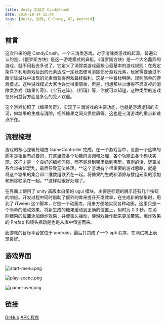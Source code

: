 ```yaml
---
title: Unity 实战之 CandyCrush
date: 2016-10-14 12:48
tags: [Unity, 游戏, C-Sharp, UI, Android]
---
```

## 前言
这次带来的是 CandyCrush，一个三消类游戏。对于消除类游戏的起源，普遍公认的是，《俄罗斯方块》是这一游戏模式的鼻祖。《俄罗斯方块》是一个大名鼎鼎的游戏，就不用我去多说了，它定义了消除类游戏最核心最基本的游戏规则：在规定条件下利用游戏给出的元素达成一定状态便可消除部分游戏元素，玩家需要通过不断消除游戏中出现的元素而获得游戏最终胜利。这是一种目标明确，规则简单的游戏模式。这种游戏模式大家也许觉得很简单，但是，想想那些火爆得不忍直视的消除类游戏《糖果传奇》、《宝石迷阵》、《祖玛》等，你就可以知道，这种类型的游戏在休闲益智方面是多么的受人欢迎。


<!--more-->


这个游戏仿照了《糖果传奇》，实现了三消游戏的主要功能，也就是游戏逻辑的实现，如糖果的生成与消除，相邻糖果之间交换位置等。这也是三消游戏的重点和难点所在。
## 流程梳理
游戏的核心逻辑处理由 GameController 完成。在一个游戏当中，设置一个这样的脚本是相当有必要的，在这里做各个功能的协调和处理，各个功能由各个模块实现，这样才是一个良好的编程习惯，而不是想到哪里做到哪里。否则的话，逻辑关系会越来越混乱，最后导致无法处理。**这个游戏有个很重要的游戏思路，就是将这个糖果的集合和二维数组联系在一起，将糖果的生成和消除与数组元素的添加和删除联系在一起。**这样就很好处理了。

在界面上使用了 unity 高版本自带的 ugui 模块，主要是标题的展示还有几个按钮的响应。开发过程中同时借助了额外的库来提升开发效率，在生成新的糖果时，用到了 iTween 这个脚本，它是一个动画库，用来方便地实现各种动画，这里只是一个简单的缓动效果，将新生成的糖果缓动到正确的位置上，用时为 0.3 秒。在消除糖果的位置添加爆炸效果，并使镜头摇动，便游戏操作起来更加带感。爆炸效果的 Prefab 和镜头摇动是也是从库中借鉴而来。

此游戏的目标平台定位于 android，最后打包成了一个 apk 程序，在测试机上表现良好。
## 游戏界面
![start-menu.png][1]

![play-scene.png][2]

![game-over.png][3]

## 链接
[GitHub][4]
[APK 程序][5]


  [1]: /img/start-menu.png
  [2]: /img/532988337.png
  [3]: /img/1186296781.png
  [4]: https://github.com/chunqiuyiyu/unity-games/tree/master/CandyCrush
  [5]: http://pan.baidu.com/s/1pLReaH9
